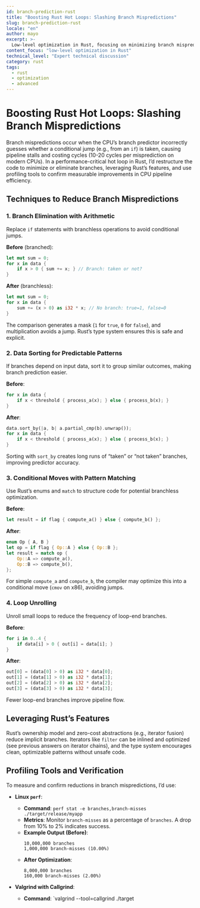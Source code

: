 ```yaml
---
id: branch-prediction-rust
title: "Boosting Rust Hot Loops: Slashing Branch Mispredictions"
slug: branch-prediction-rust
locale: "en"
author: mayo
excerpt: >-
  Low-level optimization in Rust, focusing on minimizing branch mispredictions in performance-critical loops
content_focus: "low-level optimization in Rust"
technical_level: "Expert technical discussion"
category: rust
tags:
  - rust
  - optimization
  - advanced
---
```


# Boosting Rust Hot Loops: Slashing Branch Mispredictions

Branch mispredictions occur when the CPU’s branch predictor incorrectly guesses whether a conditional jump (e.g., from an `if`) is taken, causing pipeline stalls and costing cycles (10-20 cycles per misprediction on modern CPUs). In a performance-critical hot loop in Rust, I’d restructure the code to minimize or eliminate branches, leveraging Rust’s features, and use profiling tools to confirm measurable improvements in CPU pipeline efficiency.

## Techniques to Reduce Branch Mispredictions

### 1. Branch Elimination with Arithmetic
Replace `if` statements with branchless operations to avoid conditional jumps.

**Before** (branched):
```rust
let mut sum = 0;
for x in data {
    if x > 0 { sum += x; } // Branch: taken or not?
}
```

**After** (branchless):
```rust
let mut sum = 0;
for x in data {
    sum += (x > 0) as i32 * x; // No branch: true=1, false=0
}
```

The comparison generates a mask (`1` for `true`, `0` for `false`), and multiplication avoids a jump. Rust’s type system ensures this is safe and explicit.

### 2. Data Sorting for Predictable Patterns
If branches depend on input data, sort it to group similar outcomes, making branch prediction easier.

**Before**:
```rust
for x in data {
    if x < threshold { process_a(x); } else { process_b(x); }
}
```

**After**:
```rust
data.sort_by(|a, b| a.partial_cmp(b).unwrap());
for x in data {
    if x < threshold { process_a(x); } else { process_b(x); }
}
```

Sorting with `sort_by` creates long runs of “taken” or “not taken” branches, improving predictor accuracy.

### 3. Conditional Moves with Pattern Matching
Use Rust’s enums and `match` to structure code for potential branchless optimization.

**Before**:
```rust
let result = if flag { compute_a() } else { compute_b() };
```

**After**:
```rust
enum Op { A, B }
let op = if flag { Op::A } else { Op::B };
let result = match op {
    Op::A => compute_a(),
    Op::B => compute_b(),
};
```

For simple `compute_a` and `compute_b`, the compiler may optimize this into a conditional move (`cmov` on x86), avoiding jumps.

### 4. Loop Unrolling
Unroll small loops to reduce the frequency of loop-end branches.

**Before**:
```rust
for i in 0..4 {
    if data[i] > 0 { out[i] = data[i]; }
}
```

**After**:
```rust
out[0] = (data[0] > 0) as i32 * data[0];
out[1] = (data[1] > 0) as i32 * data[1];
out[2] = (data[2] > 0) as i32 * data[2];
out[3] = (data[3] > 0) as i32 * data[3];
```

Fewer loop-end branches improve pipeline flow.

## Leveraging Rust’s Features

Rust’s ownership model and zero-cost abstractions (e.g., iterator fusion) reduce implicit branches. Iterators like `filter` can be inlined and optimized (see previous answers on iterator chains), and the type system encourages clean, optimizable patterns without unsafe code.

## Profiling Tools and Verification

To measure and confirm reductions in branch mispredictions, I’d use:

- **Linux `perf`**:
  - **Command**: `perf stat -e branches,branch-misses ./target/release/myapp`
  - **Metrics**: Monitor `branch-misses` as a percentage of `branches`. A drop from 10% to 2% indicates success.
  - **Example Output (Before)**:
    ```
    10,000,000 branches
    1,000,000 branch-misses (10.00%)
    ```
  - **After Optimization**:
    ```
    8,000,000 branches
    160,000 branch-misses (2.00%)
    ```

- **Valgrind with Callgrind**:
  - **Command**: `valgrind --tool=callgrind ./target
